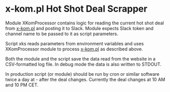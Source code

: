 # x-kom.pl Hot Shot Deal Scrapper

Module XKomProcessor contains logic for reading the current hot shot deal from [x-kom.pl](https://www.x-kom.pl/) and posting it to Slack.
Module expects Slack token and channel name to be passed to it as script parameters.

Script xks reads parameters from environment variables and uses XKomProcessor module to process [x-kom.pl](https://www.x-kom.pl/) as described above. 

Both the module and the script save the data read from the website in a CSV-formatted log file. In debug mode the data is also written to STDOUT.

In production script (or module) should be run by cron or similar software twice a day at - after the deal changes. Currently the deal changes at 10 AM and 10 PM CET.